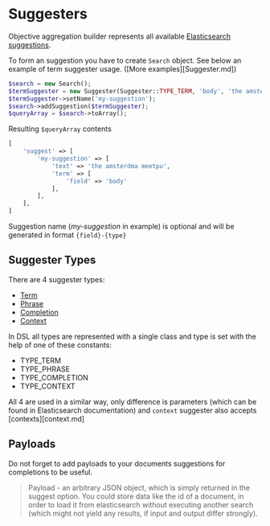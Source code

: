 # Suggesters

Objective aggregation builder represents all available [Elasticsearch suggestions][1].

To form an suggestion you have to create `Search` object. See below an example of term suggester usage.
([More examples][Suggester.md])

```php
$search = new Search();
$termSuggester = new Suggester(Suggester::TYPE_TERM, 'body', 'the amsterdma meetpu');
$termSuggester->setName('my-suggestion');
$search->addSuggestion($termSuggester);
$queryArray = $search->toArray();
```
Resulting `$queryArray` contents
```php
[
    'suggest' => [
        'my-suggestion' => [
            'text' => 'the amsterdma meetpu',
            'term' => [
                'field' => 'body'
            ],
        ],
    ],
]
```

Suggestion name (*my-suggestion* in example) is optional and will be generated in format `{field}-{type}`

## Suggester Types

There are 4 suggester types:

 - [Term][2]
 - [Phrase][3]
 - [Completion][4]
 - [Context][5]

In DSL all types are represented with a single class and type is set with the help of one of these constants:

 - TYPE_TERM
 - TYPE_PHRASE
 - TYPE_COMPLETION
 - TYPE_CONTEXT

All 4 are used in a similar way, only difference is parameters (which can be found in Elasticsearch documentation) and
`context` suggester also accepts [contexts][context.md]

## Payloads

Do not forget to add payloads to your documents suggestions for completions to be useful.

> Payload - an arbitrary JSON object, which is simply returned in the suggest option. You could store data like
  the id of a document, in order to load it from elasticsearch without executing another search
  (which might not yield any results, if input and output differ strongly).

[1]: https://www.elastic.co/guide/en/elasticsearch/reference/current/search-suggesters.html
[2]: https://www.elastic.co/guide/en/elasticsearch/reference/current/search-suggesters-term.html
[3]: https://www.elastic.co/guide/en/elasticsearch/reference/current/search-suggesters-phrase.html
[4]: https://www.elastic.co/guide/en/elasticsearch/reference/current/search-suggesters-completion.html
[5]: https://www.elastic.co/guide/en/elasticsearch/reference/current/suggester-context.html
